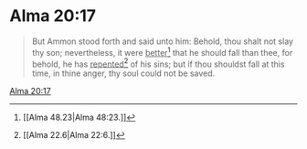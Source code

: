 # Alma 20:17

> But Ammon stood forth and said unto him: Behold, thou shalt not slay thy son; nevertheless, it were <u>better</u>[^a] that he should fall than thee, for behold, he has <u>repented</u>[^b] of his sins; but if thou shouldst fall at this time, in thine anger, thy soul could not be saved.

[Alma 20:17](https://www.churchofjesuschrist.org/study/scriptures/bofm/alma/20?lang=eng&id=p17#p17)


[^a]: [[Alma 48.23|Alma 48:23.]]
[^b]: [[Alma 22.6|Alma 22:6.]]
